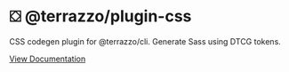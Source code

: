 # ⛋ @terrazzo/plugin-css

CSS codegen plugin for @terrazzo/cli. Generate Sass using DTCG tokens.

[View Documentation](https://terrazzo.app/docs/integrations/sass)
